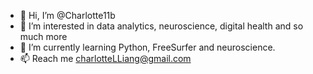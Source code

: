 - 👋 Hi, I’m @Charlotte11b
- 👀 I’m interested in data analytics, neuroscience, digital health and so much more
- 🌱 I’m currently learning Python, FreeSurfer and neuroscience.
- 📫 Reach me charlotteLLiang@gmail.com
